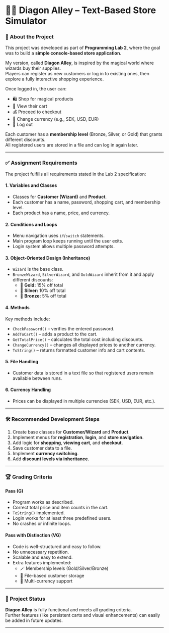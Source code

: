
# 🧙‍♂️ Diagon Alley – Text-Based Store Simulator  

### 📖 About the Project  
This project was developed as part of **Programming Lab 2**, where the goal was to build a **simple console-based store application**.  

My version, called **Diagon Alley**, is inspired by the magical world where wizards buy their supplies.  
Players can register as new customers or log in to existing ones, then explore a fully interactive shopping experience.  

Once logged in, the user can:  
- 🛍️ Shop for magical products  
- 🧺 View their cart  
- 💰 Proceed to checkout  
- 💱 Change currency (e.g., SEK, USD, EUR)  
- 🚪 Log out  

Each customer has a **membership level** (Bronze, Silver, or Gold) that grants different discounts.  
All registered users are stored in a file and can log in again later.  

---

### ✅ Assignment Requirements  

The project fulfills all requirements stated in the Lab 2 specification:

#### 1. **Variables and Classes**
- Classes for **Customer (Wizard)** and **Product**.  
- Each customer has a name, password, shopping cart, and membership level.  
- Each product has a name, price, and currency.  

#### 2. **Conditions and Loops**
- Menu navigation uses `if`/`switch` statements.  
- Main program loop keeps running until the user exits.  
- Login system allows multiple password attempts.  

#### 3. **Object-Oriented Design (Inheritance)**
- `Wizard` is the base class.  
- `BronzeWizard`, `SilverWizard`, and `GoldWizard` inherit from it and apply different discounts:  
  - 🥇 **Gold:** 15% off total  
  - 🥈 **Silver:** 10% off total  
  - 🥉 **Bronze:** 5% off total  

#### 4. **Methods**
Key methods include:  
- `CheckPassword()` – verifies the entered password.  
- `AddToCart()` – adds a product to the cart.  
- `GetTotalPrice()` – calculates the total cost including discounts.  
- `ChangeCurrency()` – changes all displayed prices to another currency.  
- `ToString()` – returns formatted customer info and cart contents.  

#### 5. **File Handling**
- Customer data is stored in a text file so that registered users remain available between runs.  

#### 6. **Currency Handling**
- Prices can be displayed in multiple currencies (SEK, USD, EUR, etc.).  

---

### 🛠️ Recommended Development Steps
1. Create base classes for **Customer/Wizard** and **Product**.  
2. Implement menus for **registration**, **login**, and **store navigation**.  
3. Add logic for **shopping**, **viewing cart**, and **checkout**.  
4. Save customer data to a file.  
5. Implement **currency switching**.  
6. Add **discount levels via inheritance**.  

---

### 🏆 Grading Criteria  

#### Pass (G)
- Program works as described.  
- Correct total price and item counts in the cart.  
- `ToString()` implemented.  
- Login works for at least three predefined users.  
- No crashes or infinite loops.  

#### Pass with Distinction (VG)
- Code is well-structured and easy to follow.  
- No unnecessary repetition.  
- Scalable and easy to extend.  
- Extra features implemented:
  - 🪄 Membership levels (Gold/Silver/Bronze)  
  - 💾 File-based customer storage  
  - 💱 Multi-currency support  

---

### 🚧 Project Status
**Diagon Alley** is fully functional and meets all grading criteria.  
Further features (like persistent carts and visual enhancements) can easily be added in future updates.  

---


